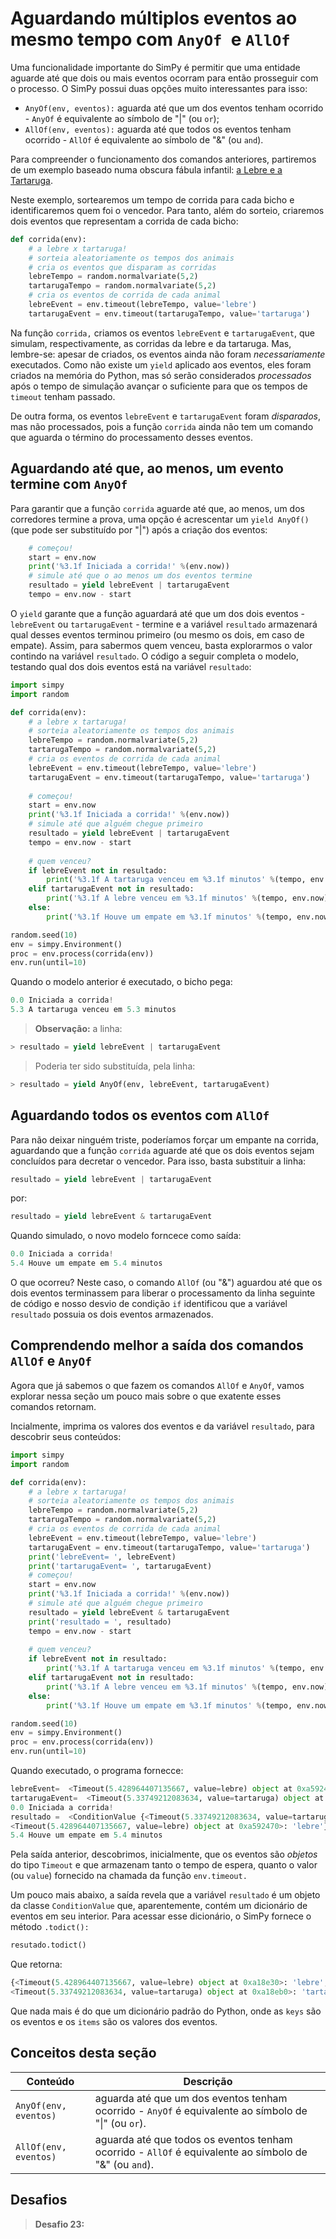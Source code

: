 # Aguardando múltiplos eventos ao mesmo tempo com `AnyOf `e `AllOf`

Uma funcionalidade importante do SimPy é permitir que uma entidade aguarde até que dois ou mais eventos ocorram para então prosseguir com o processo. O SimPy possui duas opções muito interessantes para isso:

* `AnyOf(env, eventos):` aguarda até que um dos eventos tenham ocorrido - `AnyOf` é equivalente ao símbolo de "|" (ou `or`);
* `AllOf(env, eventos):` aguarda até que todos os eventos tenham ocorrido - `AllOf` é equivalente ao símbolo de "&" (ou `and`).

Para compreender o funcionamento dos comandos anteriores, partiremos de um exemplo baseado numa obscura fábula infantil: [a Lebre e a Tartaruga](https://en.wikipedia.org/wiki/The_Tortoise_and_the_Hare). 

Neste exemplo, sortearemos um tempo de corrida para cada bicho e identificaremos quem foi o vencedor. Para tanto, além do sorteio, criaremos dois eventos que representam a corrida de cada bicho:
```python
def corrida(env):
    # a lebre x tartaruga!
    # sorteia aleatoriamente os tempos dos animais
    # cria os eventos que disparam as corridas
    lebreTempo = random.normalvariate(5,2)
    tartarugaTempo = random.normalvariate(5,2)
    # cria os eventos de corrida de cada animal
    lebreEvent = env.timeout(lebreTempo, value='lebre')
    tartarugaEvent = env.timeout(tartarugaTempo, value='tartaruga')
```
Na função `corrida,` criamos os eventos `lebreEvent` e `tartarugaEvent`, que simulam, respectivamente, as corridas da lebre e da tartaruga. Mas, lembre-se: apesar de criados, os eventos ainda não foram *necessariamente* executados. Como não existe um `yield` aplicado aos eventos, eles foram criados na memória do Python, mas só serão considerados *processados* após o tempo de simulação avançar o suficiente para que os tempos de `timeout` tenham passado.

De outra forma, os eventos `lebreEvent` e `tartarugaEvent` foram *disparados*, mas não processados, pois a função `corrida` ainda não tem um comando que aguarda o término do processamento desses eventos. 

## Aguardando até que, ao menos, um evento termine com `AnyOf`
Para garantir que a função `corrida` aguarde até que, ao menos, um dos corredores termine a prova, uma opção é acrescentar um `yield AnyOf()` (que pode ser substituído por "|") após a criação dos eventos:
```python        
    # começou!
    start = env.now
    print('%3.1f Iniciada a corrida!' %(env.now))
    # simule até que o ao menos um dos eventos termine
    resultado = yield lebreEvent | tartarugaEvent
    tempo = env.now - start
```
O `yield` garante que a função aguardará até que um dos dois eventos - `lebreEvent` ou `tartarugaEvent` - termine e a variável `resultado` armazenará qual desses eventos terminou primeiro (ou mesmo os dois, em caso de empate). Assim, para sabermos quem venceu, basta explorarmos o valor contindo na variável `resultado`. 
O código a seguir completa o modelo, testando qual dos dois eventos está na variável `resultado`:
```python
import simpy
import random

def corrida(env):
    # a lebre x tartaruga!
    # sorteia aleatoriamente os tempos dos animais
    lebreTempo = random.normalvariate(5,2)
    tartarugaTempo = random.normalvariate(5,2)
    # cria os eventos de corrida de cada animal
    lebreEvent = env.timeout(lebreTempo, value='lebre')
    tartarugaEvent = env.timeout(tartarugaTempo, value='tartaruga')
           
    # começou!
    start = env.now
    print('%3.1f Iniciada a corrida!' %(env.now))
    # simule até que alguém chegue primeiro
    resultado = yield lebreEvent | tartarugaEvent
    tempo = env.now - start
    
    # quem venceu?
    if lebreEvent not in resultado:
        print('%3.1f A tartaruga venceu em %3.1f minutos' %(tempo, env.now))
    elif tartarugaEvent not in resultado:
        print('%3.1f A lebre venceu em %3.1f minutos' %(tempo, env.now))
    else:
        print('%3.1f Houve um empate em %3.1f minutos' %(tempo, env.now))

random.seed(10)
env = simpy.Environment()
proc = env.process(corrida(env))
env.run(until=10)
```
Quando o modelo anterior é executado, o bicho pega:
```python
0.0 Iniciada a corrida!
5.3 A tartaruga venceu em 5.3 minutos
```
>**Observação:** a linha:
```python
> resultado = yield lebreEvent | tartarugaEvent
```
> Poderia ter sido substituída, pela linha:
```python
> resultado = yield AnyOf(env, lebreEvent, tartarugaEvent)
```

## Aguardando todos os eventos com `AllOf`

Para não deixar ninguém triste, poderíamos forçar um empante na corrida, aguardando que a função `corrida` aguarde até que os dois eventos sejam concluídos para decretar o vencedor. Para isso, basta substituir a linha:
```python
resultado = yield lebreEvent | tartarugaEvent
```
por:
```python
resultado = yield lebreEvent & tartarugaEvent
```
Quando simulado, o novo modelo forncece como saída:
```python
0.0 Iniciada a corrida!
5.4 Houve um empate em 5.4 minutos
```
O que ocorreu? Neste caso, o comando `AllOf` (ou "&") aguardou até que os dois eventos terminassem para liberar o processamento da linha seguinte de código e nosso desvio de condição `if` identificou que a variável `resultado` possuia os dois eventos armazenados.

## Comprendendo melhor a saída dos comandos `AllOf` e `AnyOf`
Agora que já sabemos o que fazem os comandos `AllOf` e `AnyOf`, vamos explorar nessa seção um pouco mais sobre o que exatente esses comandos retornam.

Incialmente, imprima os valores dos eventos e da variável `resultado`, para descobrir seus conteúdos:
```python
import simpy
import random

def corrida(env):
    # a lebre x tartaruga!
    # sorteia aleatoriamente os tempos dos animais
    lebreTempo = random.normalvariate(5,2)
    tartarugaTempo = random.normalvariate(5,2)
    # cria os eventos de corrida de cada animal
    lebreEvent = env.timeout(lebreTempo, value='lebre')
    tartarugaEvent = env.timeout(tartarugaTempo, value='tartaruga')
    print('lebreEvent= ', lebreEvent)
    print('tartarugaEvent= ', tartarugaEvent)
    # começou!
    start = env.now
    print('%3.1f Iniciada a corrida!' %(env.now))
    # simule até que alguém chegue primeiro
    resultado = yield lebreEvent & tartarugaEvent
    print('resultado = ', resultado)
    tempo = env.now - start
    
    # quem venceu?
    if lebreEvent not in resultado:
        print('%3.1f A tartaruga venceu em %3.1f minutos' %(tempo, env.now))
    elif tartarugaEvent not in resultado:
        print('%3.1f A lebre venceu em %3.1f minutos' %(tempo, env.now))
    else:
        print('%3.1f Houve um empate em %3.1f minutos' %(tempo, env.now))

random.seed(10)
env = simpy.Environment()
proc = env.process(corrida(env))
env.run(until=10)
```
Quando executado, o programa fornecce:
```python
lebreEvent=  <Timeout(5.428964407135667, value=lebre) object at 0xa592470>
tartarugaEvent=  <Timeout(5.33749212083634, value=tartaruga) object at 0xa5920f0>
0.0 Iniciada a corrida!
resultado =  <ConditionValue {<Timeout(5.33749212083634, value=tartaruga) object at 0xa5920f0>: 'tartaruga',
<Timeout(5.428964407135667, value=lebre) object at 0xa592470>: 'lebre'}>
5.4 Houve um empate em 5.4 minutos
```
Pela saída anterior, descobrimos, inicialmente, que os eventos são *objetos* do tipo `Timeout` e que armazenam tanto o tempo de espera, quanto o valor (ou `value`) fornecido na chamada da função `env.timeout.`

Um pouco mais abaixo, a saída revela que a variável `resultado` é um objeto da classe `ConditionValue` que, aparentemente, contém um dicionário de eventos em seu interior. Para acessar esse dicionário, o SimPy fornece o método `.todict():`
 ```python
 resutado.todict()
 ```
 Que retorna:
 ```python
 {<Timeout(5.428964407135667, value=lebre) object at 0xa18e30>: 'lebre',
 <Timeout(5.33749212083634, value=tartaruga) object at 0xa18eb0>: 'tartaruga'}
```
Que nada mais é do que um dicionário padrão do Python, onde as `keys` são os eventos e os `items` são os valores dos eventos.

## Conceitos desta seção
| Conteúdo | Descrição |
| -- | -- |
| `AnyOf(env, eventos)` | aguarda até que um dos eventos tenham ocorrido - `AnyOf` é equivalente ao símbolo de "\|" (ou `or`). |
| `AllOf(env, eventos)` | aguarda até que todos os eventos tenham ocorrido - `AllOf` é equivalente ao símbolo de "&" (ou `and`). |

## Desafios
>**Desafio 23:**